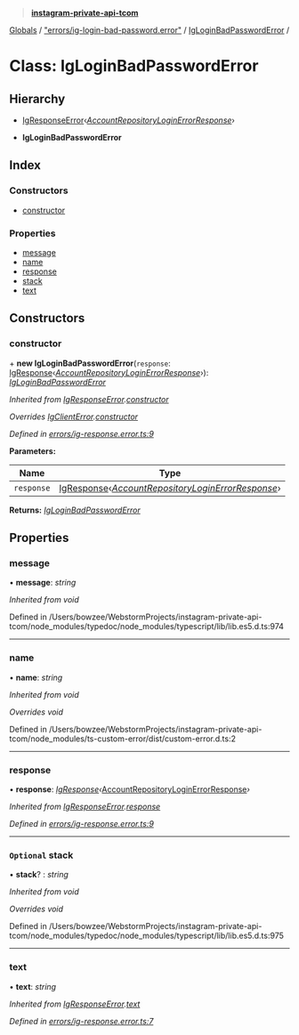 > **[instagram-private-api-tcom](../README.md)**

[Globals](../README.md) / ["errors/ig-login-bad-password.error"](../modules/_errors_ig_login_bad_password_error_.md) / [IgLoginBadPasswordError](_errors_ig_login_bad_password_error_.igloginbadpassworderror.md) /

# Class: IgLoginBadPasswordError

## Hierarchy

  * [IgResponseError](_errors_ig_response_error_.igresponseerror.md)‹*[AccountRepositoryLoginErrorResponse](../interfaces/_responses_account_repository_login_error_response_.accountrepositoryloginerrorresponse.md)*›

  * **IgLoginBadPasswordError**

## Index

### Constructors

* [constructor](_errors_ig_login_bad_password_error_.igloginbadpassworderror.md#constructor)

### Properties

* [message](_errors_ig_login_bad_password_error_.igloginbadpassworderror.md#message)
* [name](_errors_ig_login_bad_password_error_.igloginbadpassworderror.md#name)
* [response](_errors_ig_login_bad_password_error_.igloginbadpassworderror.md#response)
* [stack](_errors_ig_login_bad_password_error_.igloginbadpassworderror.md#optional-stack)
* [text](_errors_ig_login_bad_password_error_.igloginbadpassworderror.md#text)

## Constructors

###  constructor

\+ **new IgLoginBadPasswordError**(`response`: [IgResponse](../modules/_types_common_types_.md#igresponse)‹*[AccountRepositoryLoginErrorResponse](../interfaces/_responses_account_repository_login_error_response_.accountrepositoryloginerrorresponse.md)*›): *[IgLoginBadPasswordError](_errors_ig_login_bad_password_error_.igloginbadpassworderror.md)*

*Inherited from [IgResponseError](_errors_ig_response_error_.igresponseerror.md).[constructor](_errors_ig_response_error_.igresponseerror.md#constructor)*

*Overrides [IgClientError](_errors_ig_client_error_.igclienterror.md).[constructor](_errors_ig_client_error_.igclienterror.md#constructor)*

*Defined in [errors/ig-response.error.ts:9](https://github.com/cuonglnhust/instagram-private-api-tcom/blob/3e16058/src/errors/ig-response.error.ts#L9)*

**Parameters:**

Name | Type |
------ | ------ |
`response` | [IgResponse](../modules/_types_common_types_.md#igresponse)‹*[AccountRepositoryLoginErrorResponse](../interfaces/_responses_account_repository_login_error_response_.accountrepositoryloginerrorresponse.md)*› |

**Returns:** *[IgLoginBadPasswordError](_errors_ig_login_bad_password_error_.igloginbadpassworderror.md)*

## Properties

###  message

• **message**: *string*

*Inherited from void*

Defined in /Users/bowzee/WebstormProjects/instagram-private-api-tcom/node_modules/typedoc/node_modules/typescript/lib/lib.es5.d.ts:974

___

###  name

• **name**: *string*

*Inherited from void*

*Overrides void*

Defined in /Users/bowzee/WebstormProjects/instagram-private-api-tcom/node_modules/ts-custom-error/dist/custom-error.d.ts:2

___

###  response

• **response**: *[IgResponse](../modules/_types_common_types_.md#igresponse)‹*[AccountRepositoryLoginErrorResponse](../interfaces/_responses_account_repository_login_error_response_.accountrepositoryloginerrorresponse.md)*›*

*Inherited from [IgResponseError](_errors_ig_response_error_.igresponseerror.md).[response](_errors_ig_response_error_.igresponseerror.md#response)*

*Defined in [errors/ig-response.error.ts:9](https://github.com/cuonglnhust/instagram-private-api-tcom/blob/3e16058/src/errors/ig-response.error.ts#L9)*

___

### `Optional` stack

• **stack**? : *string*

*Inherited from void*

*Overrides void*

Defined in /Users/bowzee/WebstormProjects/instagram-private-api-tcom/node_modules/typedoc/node_modules/typescript/lib/lib.es5.d.ts:975

___

###  text

• **text**: *string*

*Inherited from [IgResponseError](_errors_ig_response_error_.igresponseerror.md).[text](_errors_ig_response_error_.igresponseerror.md#text)*

*Defined in [errors/ig-response.error.ts:7](https://github.com/cuonglnhust/instagram-private-api-tcom/blob/3e16058/src/errors/ig-response.error.ts#L7)*